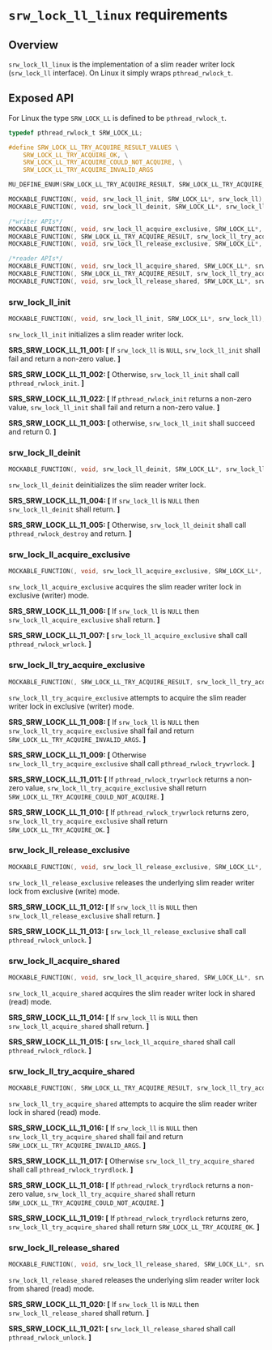 # `srw_lock_ll_linux` requirements

## Overview

`srw_lock_ll_linux` is the implementation of a slim reader writer lock (`srw_lock_ll` interface). On Linux it simply wraps `pthread_rwlock_t`.


## Exposed API

For Linux the type `SRW_LOCK_LL` is defined to be `pthread_rwlock_t`.

```c
typedef pthread_rwlock_t SRW_LOCK_LL;
```

```c
#define SRW_LOCK_LL_TRY_ACQUIRE_RESULT_VALUES \
    SRW_LOCK_LL_TRY_ACQUIRE_OK, \
    SRW_LOCK_LL_TRY_ACQUIRE_COULD_NOT_ACQUIRE, \
    SRW_LOCK_LL_TRY_ACQUIRE_INVALID_ARGS

MU_DEFINE_ENUM(SRW_LOCK_LL_TRY_ACQUIRE_RESULT, SRW_LOCK_LL_TRY_ACQUIRE_RESULT_VALUES)

MOCKABLE_FUNCTION(, void, srw_lock_ll_init, SRW_LOCK_LL*, srw_lock_ll);
MOCKABLE_FUNCTION(, void, srw_lock_ll_deinit, SRW_LOCK_LL*, srw_lock_ll);

/*writer APIs*/
MOCKABLE_FUNCTION(, void, srw_lock_ll_acquire_exclusive, SRW_LOCK_LL*, srw_lock_ll);
MOCKABLE_FUNCTION(, SRW_LOCK_LL_TRY_ACQUIRE_RESULT, srw_lock_ll_try_acquire_exclusive, SRW_LOCK_LL*, srw_lock_ll);
MOCKABLE_FUNCTION(, void, srw_lock_ll_release_exclusive, SRW_LOCK_LL*, srw_lock_ll);

/*reader APIs*/
MOCKABLE_FUNCTION(, void, srw_lock_ll_acquire_shared, SRW_LOCK_LL*, srw_lock_ll);
MOCKABLE_FUNCTION(, SRW_LOCK_LL_TRY_ACQUIRE_RESULT, srw_lock_ll_try_acquire_shared, SRW_LOCK_LL*, srw_lock_ll);
MOCKABLE_FUNCTION(, void, srw_lock_ll_release_shared, SRW_LOCK_LL*, srw_lock_ll);
```

### srw_lock_ll_init
```c
MOCKABLE_FUNCTION(, void, srw_lock_ll_init, SRW_LOCK_LL*, srw_lock_ll);
```

`srw_lock_ll_init` initializes a slim reader writer lock.

**SRS_SRW_LOCK_LL_11_001: [** If `srw_lock_ll` is `NULL`, `srw_lock_ll_init` shall fail and return a non-zero value. **]**

**SRS_SRW_LOCK_LL_11_002: [** Otherwise, `srw_lock_ll_init` shall call `pthread_rwlock_init`. **]**

**SRS_SRW_LOCK_LL_11_022: [** If `pthread_rwlock_init` returns a non-zero value, `srw_lock_ll_init` shall fail and return a non-zero value. **]**

**SRS_SRW_LOCK_LL_11_003: [** otherwise, `srw_lock_ll_init` shall succeed and return 0. **]**

### srw_lock_ll_deinit
```c
MOCKABLE_FUNCTION(, void, srw_lock_ll_deinit, SRW_LOCK_LL*, srw_lock_ll);
```

`srw_lock_ll_deinit` deinitializes the slim reader writer lock.

**SRS_SRW_LOCK_LL_11_004: [** If `srw_lock_ll` is `NULL` then `srw_lock_ll_deinit` shall return. **]**

**SRS_SRW_LOCK_LL_11_005: [** Otherwise, `srw_lock_ll_deinit` shall call `pthread_rwlock_destroy` and return. **]**

### srw_lock_ll_acquire_exclusive
```c
MOCKABLE_FUNCTION(, void, srw_lock_ll_acquire_exclusive, SRW_LOCK_LL*, srw_lock_ll);
```

`srw_lock_ll_acquire_exclusive` acquires the slim reader writer lock in exclusive (writer) mode.

**SRS_SRW_LOCK_LL_11_006: [** If `srw_lock_ll` is `NULL` then `srw_lock_ll_acquire_exclusive` shall return. **]**

**SRS_SRW_LOCK_LL_11_007: [** `srw_lock_ll_acquire_exclusive` shall call `pthread_rwlock_wrlock`. **]**

### srw_lock_ll_try_acquire_exclusive
```c
MOCKABLE_FUNCTION(, SRW_LOCK_LL_TRY_ACQUIRE_RESULT, srw_lock_ll_try_acquire_exclusive, SRW_LOCK_LL*, srw_lock_ll);
```

`srw_lock_ll_try_acquire_exclusive` attempts to acquire the slim reader writer lock in exclusive (writer) mode.

**SRS_SRW_LOCK_LL_11_008: [** If `srw_lock_ll` is `NULL` then `srw_lock_ll_try_acquire_exclusive` shall fail and return `SRW_LOCK_LL_TRY_ACQUIRE_INVALID_ARGS`. **]**

**SRS_SRW_LOCK_LL_11_009: [** Otherwise `srw_lock_ll_try_acquire_exclusive` shall call `pthread_rwlock_trywrlock`. **]**

**SRS_SRW_LOCK_LL_11_011: [** If `pthread_rwlock_trywrlock` returns a non-zero value, `srw_lock_ll_try_acquire_exclusive` shall return `SRW_LOCK_LL_TRY_ACQUIRE_COULD_NOT_ACQUIRE`. **]**

**SRS_SRW_LOCK_LL_11_010: [** If `pthread_rwlock_trywrlock` returns zero, `srw_lock_ll_try_acquire_exclusive` shall return `SRW_LOCK_LL_TRY_ACQUIRE_OK`. **]**

### srw_lock_ll_release_exclusive
```c
MOCKABLE_FUNCTION(, void, srw_lock_ll_release_exclusive, SRW_LOCK_LL*, srw_lock_ll);
```

`srw_lock_ll_release_exclusive` releases the underlying slim reader writer lock from exclusive (write) mode.

**SRS_SRW_LOCK_LL_11_012: [** If `srw_lock_ll` is `NULL` then `srw_lock_ll_release_exclusive` shall return. **]**

**SRS_SRW_LOCK_LL_11_013: [** `srw_lock_ll_release_exclusive` shall call `pthread_rwlock_unlock`. **]**

### srw_lock_ll_acquire_shared
```c
MOCKABLE_FUNCTION(, void, srw_lock_ll_acquire_shared, SRW_LOCK_LL*, srw_lock_ll);
```

`srw_lock_ll_acquire_shared` acquires the slim reader writer lock in shared (read) mode.

**SRS_SRW_LOCK_LL_11_014: [** If `srw_lock_ll` is `NULL` then `srw_lock_ll_acquire_shared` shall return. **]**

**SRS_SRW_LOCK_LL_11_015: [** `srw_lock_ll_acquire_shared` shall call `pthread_rwlock_rdlock`. **]**

### srw_lock_ll_try_acquire_shared
```c
MOCKABLE_FUNCTION(, SRW_LOCK_LL_TRY_ACQUIRE_RESULT, srw_lock_ll_try_acquire_shared, SRW_LOCK_LL*, srw_lock_ll);
```

`srw_lock_ll_try_acquire_shared` attempts to acquire the slim reader writer lock in shared (read) mode.

**SRS_SRW_LOCK_LL_11_016: [** If `srw_lock_ll` is `NULL` then `srw_lock_ll_try_acquire_shared` shall fail and return `SRW_LOCK_LL_TRY_ACQUIRE_INVALID_ARGS`. **]**

**SRS_SRW_LOCK_LL_11_017: [** Otherwise `srw_lock_ll_try_acquire_shared` shall call `pthread_rwlock_tryrdlock`. **]**

**SRS_SRW_LOCK_LL_11_018: [** If `pthread_rwlock_tryrdlock` returns a non-zero value, `srw_lock_ll_try_acquire_shared` shall return `SRW_LOCK_LL_TRY_ACQUIRE_COULD_NOT_ACQUIRE`. **]**

**SRS_SRW_LOCK_LL_11_019: [** If `pthread_rwlock_tryrdlock` returns zero, `srw_lock_ll_try_acquire_shared` shall return `SRW_LOCK_LL_TRY_ACQUIRE_OK`. **]**

### srw_lock_ll_release_shared
```c
MOCKABLE_FUNCTION(, void, srw_lock_ll_release_shared, SRW_LOCK_LL*, srw_lock_ll);
```

`srw_lock_ll_release_shared` releases the underlying slim reader writer lock from shared (read) mode.

**SRS_SRW_LOCK_LL_11_020: [** If `srw_lock_ll` is `NULL` then `srw_lock_ll_release_shared` shall return. **]**

**SRS_SRW_LOCK_LL_11_021: [** `srw_lock_ll_release_shared` shall call `pthread_rwlock_unlock`. **]**
